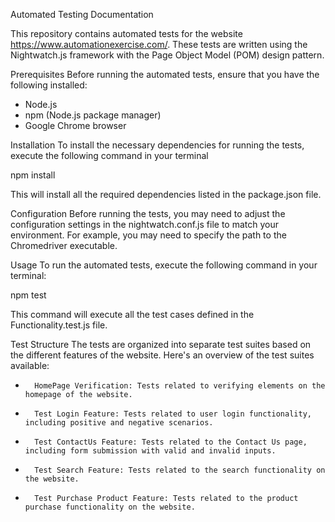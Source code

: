 Automated Testing Documentation

This repository contains automated tests for the website https://www.automationexercise.com/. These tests are written using the Nightwatch.js framework with the Page Object Model (POM) design pattern.

Prerequisites
Before running the automated tests, ensure that you have the following installed:
* Node.js
* npm (Node.js package manager)
* Google Chrome browser

Installation
To install the necessary dependencies for running the tests, execute the following command in your terminal

npm install

This will install all the required dependencies listed in the package.json file.

Configuration
Before running the tests, you may need to adjust the configuration settings in the nightwatch.conf.js file to match your environment. For example, you may need to specify the path to the Chromedriver executable.

Usage
To run the automated tests, execute the following command in your terminal:

npm test

This command will execute all the test cases defined in the Functionality.test.js file.

Test Structure
The tests are organized into separate test suites based on the different features of the website. Here's an overview of the test suites available:
* 		HomePage Verification: Tests related to verifying elements on the homepage of the website.
* 		Test Login Feature: Tests related to user login functionality, including positive and negative scenarios.
* 		Test ContactUs Feature: Tests related to the Contact Us page, including form submission with valid and invalid inputs.
* 		Test Search Feature: Tests related to the search functionality on the website.
* 		Test Purchase Product Feature: Tests related to the product purchase functionality on the website.

